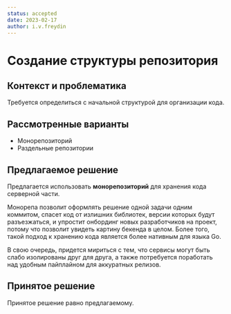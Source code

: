 ```yaml
---
status: accepted
date: 2023-02-17
author: i.v.freydin
---
```

# Создание структуры репозитория

## Контекст и проблематика

Требуется определиться с начальной структурой для организации кода.

## Рассмотренные варианты

* Монорепозиторий
* Раздельные репозитории

## Предлагаемое решение

Предлагается использовать **монорепозиторий** для хранения кода серверной части.

Монорепа позволит оформлять решение одной задачи одним коммитом, спасет код от излишних библиотек, 
версии которых будут разъезжаться, и упростит онбординг новых разработчиков на проект, потому что 
позволит увидеть картину бекенда в целом. Более того, такой подход к хранению кода является более 
нативным для языка Go.

В свою очередь, придется мириться с тем, что сервисы могут быть слабо изолированы друг для друга,
а также потребуется поработать над удобным пайплайном для аккуратных релизов.

## Принятое решение

Принятое решение равно предлагаемому.
